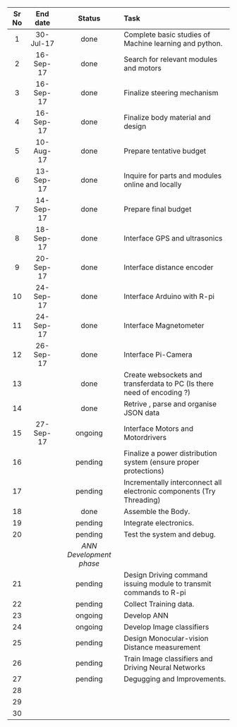 | Sr   No     | End   date  | Status           | Task                                                                     | 
|:-----------:|:-----------:|:----------------:|:-------------------------------------------------------------------------|
| 1           | 30-Jul-17   |  done            | Complete   basic studies of Machine learning and python.                 |   
| 2           | 16-Sep-17   |  done            | Search   for relevant modules and motors                                 |   
| 3           | 16-Sep-17   |  done            | Finalize   steering mechanism                                            |   
| 4           | 16-Sep-17   |  done            | Finalize   body material and design                                      |   
| 5           | 10-Aug-17   |  done            | Prepare   tentative budget                                               |  
| 6           | 13-Sep-17   |  done            | Inquire   for parts and modules online and locally                       |   
| 7           | 14-Sep-17   |  done            | Prepare   final budget                                                   |   
| 8           | 18-Sep-17   |  done            | Interface   GPS and ultrasonics                                          |   
| 9           | 20-Sep-17   |  done            | Interface   distance encoder                                             |   
| 10          | 24-Sep-17   |  done            | Interface   Arduino with R-pi                                            |   
| 11          | 24-Sep-17   |  done            | Interface   Magnetometer                                                 |   
| 12          | 26-Sep-17   |  done            | Interface   Pi-Camera                                                    |
| 13          |             |  done            | Create   websockets and transferdata to PC (Is there need of encoding ?) |   
| 14          |             |  done            | Retrive   , parse and organise JSON data                                 |   
| 15          | 27-Sep-17   | ongoing          | Interface   Motors and Motordrivers                                      |   
| 16          |             | pending          | Finalize   a power distribution system (ensure proper protections)       |   
| 17          |             | pending          | Incrementally   interconnect all electronic components (Try Threading)   |   
| 18          |             | done             | Assemble   the Body.                                                     |   
| 19          |             | pending          | Integrate   electronics.                                                 |   
| 20          |             | pending          | Test   the system and debug.                                             |      
|             |             |       *ANN Development phase* |                                                             | 
| 21          |             | pending          | Design   Driving command issuing module to transmit commands to R-pi     | 
| 22          |             | pending          | Collect   Training data.                                                 |   
| 23          |             | ongoing          | Develop   ANN                                                            |   
| 24          |             | ongoing          | Develop   Image classifiers                                              |   
| 25          |             | pending          | Design   Monocular-vision Distance measurement                           |   
| 26          |             | pending          | Train   Image classifiers and Driving Neural Networks                    |     
| 27          |             | pending          | Degugging   and Improvements.                                            |   
| 28          |             |                  |                                                                          |  
| 29          |             |                  |                                                                          |
| 30          |             |                  |                                                                          |   
